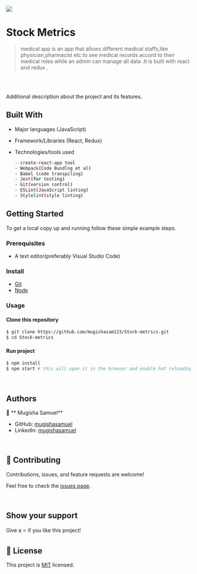 ![](https://img.shields.io/badge/StockMetrics-pink)

# Stock Metrics

> medical app  is an app that allows different medical staffs,like physician,pharmacist etc to see medical records accord to their medical roles while an admin can manage all data .It is built with react and redux .
> 


<br/>




<br/>



Additional description about the project and its features.
## Built With

- Major languages (JavaScript)
- Framework/Libraries (React, Redux)
- Technologies/tools used 
  
  ``` bash
  - create-react-app tool
  - Webpack(Code Bundlng et al)
  - Babel (code transpiling)
  - Jest(for testing)
  - Git(version control)
  - ESLint(JavaScript linting)
  - Stylelint(style linting)

  ```


## Getting Started

To get a local copy up and running follow these simple example steps.

### Prerequisites
 - A text editor(preferably Visual Studio Code)
### Install
  -  [Git](https://git-scm.com/downloads)
  -  [Node](https://nodejs.org/en/download/)
### Usage
#### Clone this repository

```bash
$ git clone https://github.com/mugishasam123/Stock-metrics.git
$ cd Stock-metrics
```
#### Run project

```bash
$ npm install
$ npm start # this will open it in the browser and enable hot reloading
```

  <br>

## Authors

👤 ** Mugisha Samuel**

- GitHub: [mugishasamuel](https://github.com/mugishasam123)
- LinkedIn: [mugishasamuel](https://www.linkedin.com/in/mugisha-samuel-55a905208/)


<br>

## 🤝 Contributing

Contributions, issues, and feature requests are welcome!

Feel free to check the [issues page](https://github.com/mugishasam123/medical-react/issues).

<br>

## Show your support

Give a ⭐️ if you like this project!

## 📝 License

This project is [MIT](https://opensource.org/licenses/MIT) licensed.

